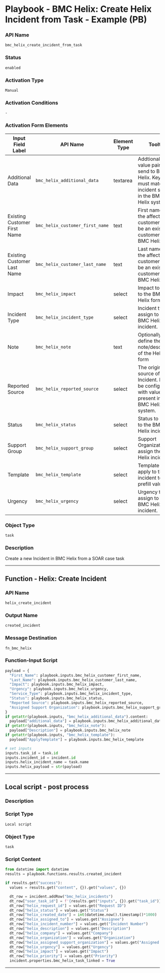 <!--
    DO NOT MANUALLY EDIT THIS FILE
    THIS FILE IS AUTOMATICALLY GENERATED WITH resilient-sdk codegen
    Generated with resilient-sdk v50.0.151
-->

# Playbook - BMC Helix: Create Helix Incident from Task - Example (PB)

### API Name
`bmc_helix_create_incident_from_task`

### Status
`enabled`

### Activation Type
`Manual`

### Activation Conditions
`-`

### Activation Form Elements
| Input Field Label | API Name | Element Type | Tooltip | Requirement |
| ----------------- | -------- | ------------ | ------- | ----------- |
| Additional Data | `bmc_helix_additional_data` | textarea | Addtional key value pairs to send to BMC Helix. Keys must match the incident schema in the BMC Helix system. | Optional |
| Existing Customer First Name | `bmc_helix_customer_first_name` | text | First name of the affected customer. Must be an existing customer on BMC Helix. | Always |
| Existing Customer Last Name | `bmc_helix_customer_last_name` | text | Last name of the affected customer. Must be an existing customer on BMC Helix. | Always |
| Impact | `bmc_helix_impact` | select | Impact to assign to the BMC Helix form | Always |
| Incident Type | `bmc_helix_incident_type` | select | Incident type to assign to the BMC Helix incident. | Always |
| Note | `bmc_helix_note` | text | Optionally, define the note/description of the Helix form | Optional |
| Reported Source | `bmc_helix_reported_source` | select | The originating source of this Incident. Must be configured with values present in your BMC Helix system. | Always |
| Status | `bmc_helix_status` | select | Status to assign to the BMC Helix incident. | Always |
| Support Group | `bmc_helix_support_group` | select | Support Organization to assign the BMC Helix incident. | Always |
| Template | `bmc_helix_template` | select | Template to apply to the incident to prefill values | Optional |
| Urgency | `bmc_helix_urgency` | select | Urgency to assign to the BMC Helix incident. | Always |

### Object Type
`task`

### Description
Create a new Incident in BMC Helix from a SOAR case task


---
## Function - Helix: Create Incident

### API Name
`helix_create_incident`

### Output Name
`created_incident`

### Message Destination
`fn_bmc_helix`

### Function-Input Script
```python
payload = {
  "First_Name": playbook.inputs.bmc_helix_customer_first_name,
  "Last_Name": playbook.inputs.bmc_helix_customer_last_name,
  "Impact": playbook.inputs.bmc_helix_impact,
  "Urgency": playbook.inputs.bmc_helix_urgency,
  "Service_Type": playbook.inputs.bmc_helix_incident_type,
  "Status": playbook.inputs.bmc_helix_status,
  "Reported Source": playbook.inputs.bmc_helix_reported_source,
  "Assigned Support Organization": playbook.inputs.bmc_helix_support_group
}
if getattr(playbook.inputs, "bmc_helix_additional_data").content:
  payload["additional_data"] = playbook.inputs.bmc_helix_additional_data.content
if getattr(playbook.inputs, "bmc_helix_note"):
  payload["Description"] = playbook.inputs.bmc_helix_note
if getattr(playbook.inputs, "bmc_helix_template"):
  payload["ApplyTemplate"] = playbook.inputs.bmc_helix_template

# set inputs
inputs.task_id = task.id
inputs.incident_id = incident.id
inputs.helix_incident_name = task.name
inputs.helix_payload = str(payload)
```

---

## Local script - post process

### Description


### Script Type
`Local script`

### Object Type
`task`

### Script Content
```python
from datetime import datetime
results = playbook.functions.results.created_incident

if results.get("success"):
  values = results.get("content", {}).get("values", {})

  dt_row = incident.addRow("bmc_helix_incidents")
  dt_row["soar_task_id"] = f'{results.get("inputs", {}).get("task_id")}: {results.get("inputs", {}).get("helix_incident_name")}'
  dt_row["helix_request_id"] = values.get("Request ID")
  dt_row["helix_status"] = values.get("Status")
  dt_row["helix_created_date"] = int(datetime.now().timestamp()*1000)
  dt_row["helix_assigned_to"] = values.get("Assignee")
  dt_row["helix_incident_number"] = values.get("Incident Number")
  dt_row["helix_description"] = values.get("Description")
  dt_row["helix_company"] = values.get("Company")
  dt_row["helix_organization"] = values.get("Organization")
  dt_row["helix_assigned_support_organization"] = values.get("Assigned Support Organization")
  dt_row["helix_urgency"] = values.get("Urgency")
  dt_row["helix_impact"] = values.get("Impact")
  dt_row["helix_priority"] = values.get("Priority")
  incident.properties.bmc_helix_task_linked = True
```

---


